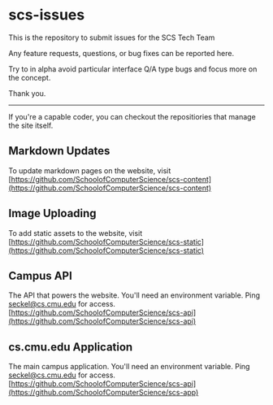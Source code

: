 # scs-issues


This is the repository to submit issues for the SCS Tech Team

Any feature requests, questions, or bug fixes can be reported here. 

Try to in alpha avoid particular interface Q/A type bugs and focus more on the concept. 

Thank you.

---

If you're a capable coder, you can checkout the repositiories that manage the site itself. 

## Markdown Updates
To update markdown pages on the website, visit [https://github.com/SchoolofComputerScience/scs-content](https://github.com/SchoolofComputerScience/scs-content)

## Image Uploading
To add static assets to the website, visit [https://github.com/SchoolofComputerScience/scs-static](https://github.com/SchoolofComputerScience/scs-static)

## Campus API
The API that powers the website. You'll need an environment variable. Ping seckel@cs.cmu.edu for access. [https://github.com/SchoolofComputerScience/scs-api](https://github.com/SchoolofComputerScience/scs-api)

## cs.cmu.edu Application
The main campus application. You'll need an environment variable. Ping seckel@cs.cmu.edu for access. [https://github.com/SchoolofComputerScience/scs-api](https://github.com/SchoolofComputerScience/scs-app)
